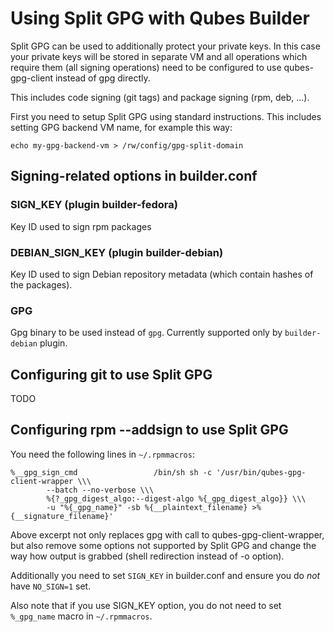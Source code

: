 Using Split GPG with Qubes Builder
=================================

Split GPG can be used to additionally protect your private keys. In this case
your private keys will be stored in separate VM and all operations which
require them (all signing operations) need to be configured to use
qubes-gpg-client instead of gpg directly.

This includes code signing (git tags) and package signing (rpm, deb, ...).

First you need to setup Split GPG using standard instructions. This includes
setting GPG backend VM name, for example this way:
```
echo my-gpg-backend-vm > /rw/config/gpg-split-domain
```

Signing-related options in builder.conf
---------------------------------------
### SIGN_KEY (plugin builder-fedora)
Key ID used to sign rpm packages

### DEBIAN_SIGN_KEY (plugin builder-debian)
Key ID used to sign Debian repository metadata (which contain hashes of the packages).

### GPG
Gpg binary to be used instead of `gpg`. Currently supported only by
`builder-debian` plugin.

Configuring git to use Split GPG
--------------------------------

TODO


Configuring rpm --addsign to use Split GPG
---------------------------------------

You need the following lines in `~/.rpmmacros`:
```
%__gpg_sign_cmd                 /bin/sh sh -c '/usr/bin/qubes-gpg-client-wrapper \\\
        --batch --no-verbose \\\
        %{?_gpg_digest_algo:--digest-algo %{_gpg_digest_algo}} \\\
        -u "%{_gpg_name}" -sb %{__plaintext_filename} >%{__signature_filename}'
```
Above excerpt not only replaces gpg with call to qubes-gpg-client-wrapper, but
also remove some options not supported by Split GPG and change the way how
output is grabbed (shell redirection instead of -o option).

Additionally you need to set `SIGN_KEY` in builder.conf and ensure you do *not*
have `NO_SIGN=1` set.

Also note that if you use SIGN_KEY option, you do not need to set `%_gpg_name`
macro in `~/.rpmmacros`.
